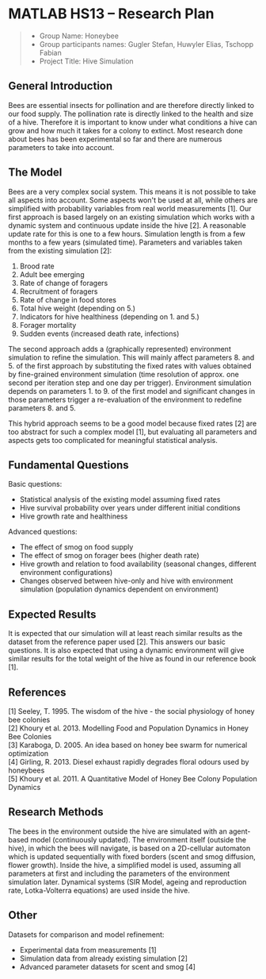 # MATLAB HS13 – Research Plan

> * Group Name: Honeybee
> * Group participants names: Gugler Stefan, Huwyler Elias, Tschopp Fabian
> * Project Title: Hive Simulation

## General Introduction
Bees are essential insects for pollination and are therefore directly linked to our food supply.
The pollination rate is directly linked to the health and size of a hive.
Therefore it is important to know under what conditions a hive can grow and how much it takes for a colony to extinct.
Most research done about bees has been experimental so far and there are numerous parameters to take into account.

## The Model
Bees are a very complex social system. This means it is not possible to take all aspects into account.
Some aspects won't be used at all, while others are simplified with probability variables from real world measurements [1].
Our first approach is based largely on an existing simulation which works with a dynamic system and continuous update inside the hive [2].
A reasonable update rate for this is one to a few hours. Simulation length is from a few months to a few years (simulated time).
Parameters and variables taken from the existing simulation [2]:  
1. Brood rate  
2. Adult bee emerging  
3. Rate of change of foragers  
4. Recruitment of foragers  
5. Rate of change in food stores  
6. Total hive weight (depending on 5.)  
7. Indicators for hive healthiness (depending on 1. and 5.)  
8. Forager mortality  
9. Sudden events (increased death rate, infections)  

The second approach adds a (graphically represented) environment simulation to refine the simulation.
This will mainly affect parameters 8. and 5. of the first approach by substituting the fixed rates with
values obtained by fine-grained environment simulation (time resolution of approx. one second per iteration step and one day per trigger).
Environment simulation depends on parameters 1. to 9. of the first model and significant changes in those parameters trigger
a re-evaluation of the environment to redefine parameters 8. and 5.

This hybrid approach seems to be a good model because fixed rates [2] are too abstract for such a complex model [1], but evaluating
all parameters and aspects gets too complicated for meaningful statistical analysis.

## Fundamental Questions
Basic questions:  
- Statistical analysis of the existing model assuming fixed rates  
- Hive survival probability over years under different initial conditions  
- Hive growth rate and healthiness  

Advanced questions:  
- The effect of smog on food supply  
- The effect of smog on forager bees (higher death rate)  
- Hive growth and relation to food availability (seasonal changes, different environment configurations)  
- Changes observed between hive-only and hive with environment simulation (population dynamics dependent on environment)  

## Expected Results
It is expected that our simulation will at least reach similar results as the dataset from the reference paper used [2].
This answers our basic questions. It is also expected that using a dynamic environment will give similar results for the
total weight of the hive as found in our reference book [1].

## References 
[1]		Seeley, T. 1995. The wisdom of the hive - the social physiology of honey bee colonies  
[2]		Khoury et al. 2013. Modelling Food and Population Dynamics in Honey Bee Colonies  
[3]		Karaboga, D. 2005. An idea based on honey bee swarm for numerical optimization  
[4]		Girling, R. 2013. Diesel exhaust rapidly degrades floral odours used by honeybees  
[5]		Khoury et al. 2011. A Quantitative Model of Honey Bee Colony Population Dynamics

## Research Methods
The bees in the environment outside the hive are simulated with an agent-based model (continuously updated). The environment itself (outside the hive), in which
the bees will navigate, is based on a 2D-cellular automaton which is updated sequentially with fixed borders (scent and smog diffusion, flower growth).
Inside the hive, a simplified model is used, assuming all parameters at first and including the parameters of the environment simulation later.
Dynamical systems (SIR Model, ageing and reproduction rate, Lotka-Volterra equations) are used inside the hive.

## Other
Datasets for comparison and model refinement:  
- Experimental data from measurements [1]  
- Simulation data from already existing simulation [2]  
- Advanced parameter datasets for scent and smog [4]  
